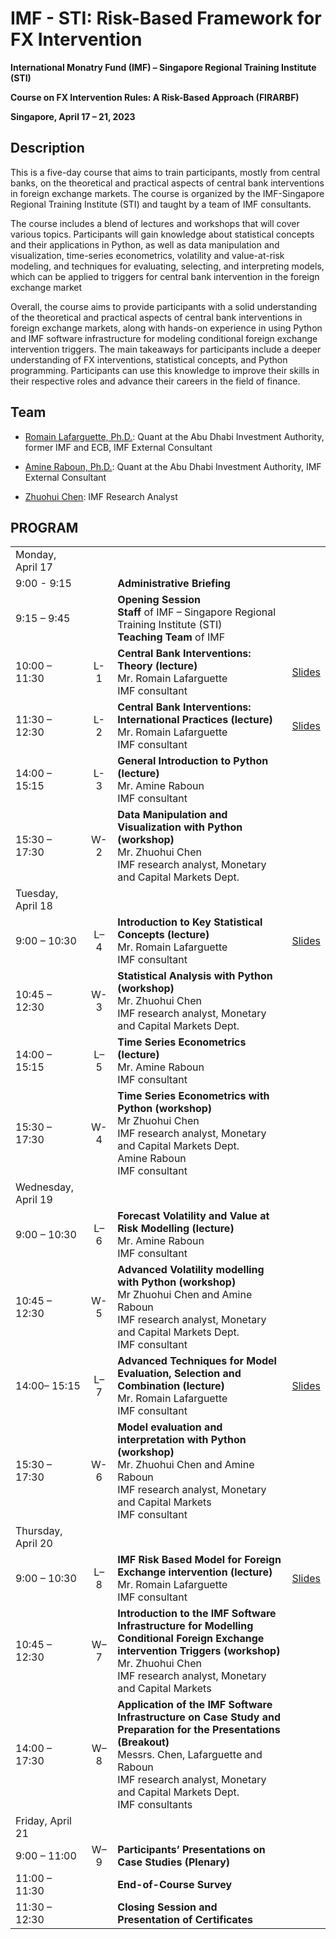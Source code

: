 # IMF - STI: Risk-Based Framework for FX Intervention  

**International Monatry Fund (IMF) – Singapore Regional Training Institute (STI)**

**Course on FX Intervention Rules: A Risk-Based Approach (FIRARBF)**

**Singapore, April 17 – 21, 2023**

## Description
This is a five-day course that aims to train participants, mostly from central banks, on the theoretical and practical aspects of central bank interventions in foreign exchange markets. The course is organized by the IMF-Singapore Regional Training Institute (STI) and taught by a team of IMF consultants.

The course includes a blend of lectures and workshops that will cover various topics. Participants will gain knowledge about statistical concepts and their applications in Python, as well as data manipulation and visualization, time-series econometrics, volatility and value-at-risk modeling, and techniques for evaluating, selecting, and interpreting models, which can be applied to triggers for central bank intervention in the foreign exchange market

Overall, the course aims to provide participants with a solid understanding of the theoretical and practical aspects of central bank interventions in foreign exchange markets, along with hands-on experience in using Python and IMF software infrastructure for modeling conditional foreign exchange intervention triggers. The main takeaways for participants include a deeper understanding of FX interventions, statistical concepts, and Python programming. Participants can use this knowledge to improve their skills in their respective roles and advance their careers in the field of finance.

## Team

- [Romain Lafarguette, Ph.D.](https://romainlafarguette.github.io/): Quant at the Abu Dhabi Investment Authority, former IMF and ECB, IMF External Consultant

- [Amine Raboun, Ph.D.](https://amineraboun.github.io/): Quant at the Abu Dhabi Investment Authority, IMF External Consultant

- [Zhuohui Chen](https://www.linkedin.com/in/zhuohui-chen-7a7424181): IMF Research Analyst


## PROGRAM

|   |     |    |    | 
|---|:---:|:---|:---|
| Monday, April 17 |||
|9:00 - 9:15 ||**Administrative Briefing**||
|9:15 – 9:45||**Opening Session**  <br/> **Staff** of IMF – Singapore Regional Training Institute (STI)  <br/> **Teaching Team** of IMF||
|10:00 – 11:30| L-1| **Central Bank Interventions: Theory (lecture)** <br/>  Mr. Romain Lafarguette  <br/> IMF consultant|[Slides](./docs/slides/fxi_theory_practice/fxi_theory_practice.pdf) |
|11:30 – 12:30| L-2| **Central Bank Interventions: International Practices (lecture)**  <br/> Mr. Romain Lafarguette  <br/> IMF consultant| [Slides](/docs/slides/fxi_theory_practice/fxi_theory_practice.pdf) |
|14:00 – 15:15|	L-3| **General Introduction to Python (lecture)**  <br/> Mr. Amine Raboun  <br/> IMF consultant|
|15:30 – 17:30|	W-2| **Data Manipulation and Visualization with Python (workshop)**  <br/>Mr. Zhuohui Chen  <br/> IMF research analyst, Monetary and Capital Markets Dept.|
|Tuesday, April 18||
|9:00 – 10:30| L–4|	**Introduction to Key Statistical Concepts (lecture)**  <br/> Mr. Romain Lafarguette  <br/> IMF consultant| [Slides](slides/statistical_concepts/introduction_statistical_concepts.pdf) |
|10:45 – 12:30|	W-3|**Statistical Analysis with Python (workshop)**  <br/>Mr. Zhuohui Chen <br/>IMF research analyst, Monetary and Capital Markets Dept.|
|14:00 – 15:15|	L–5|**Time Series Econometrics (lecture)** <br/>Mr. Amine Raboun <br/>IMF consultant|
|15:30 – 17:30|	W-4|**Time Series Econometrics with Python (workshop)** <br/>Mr Zhuohui Chen <br/> IMF research analyst, Monetary and Capital Markets Dept. <br/>Amine Raboun <br/>IMF consultant|
|Wednesday, April 19||
|9:00 – 10:30| 	L–6|**Forecast Volatility and Value at Risk Modelling (lecture)** <br/>Mr. Amine Raboun <br/>IMF consultant|
|10:45 – 12:30|	W-5|**Advanced Volatility modelling with Python (workshop)** <br/> Mr Zhuohui Chen and Amine Raboun <br/>IMF research analyst, Monetary and Capital Markets Dept.  <br/> IMF consultant|
|14:00– 15:15|	L–7|**Advanced Techniques for Model Evaluation, Selection and Combination (lecture)** <br/>Mr. Romain Lafarguette <br/>IMF consultant|[Slides](book/docs/slides/model_evaluation/model_point_density_validation.pdf)|
|15:30 – 17:30|	W-6|**Model evaluation and interpretation with Python (workshop)** <br/>Mr. Zhuohui Chen and Amine Raboun <br/>IMF research analyst, Monetary and Capital Markets <br/>IMF consultant|
|Thursday, April 20||
|9:00 – 10:30|	L–8	|**IMF Risk Based Model for Foreign Exchange intervention (lecture)** <br/>Mr. Romain Lafarguette<br/>IMF consultant|[Slides](book/docs/slides/varfxi_model/varfxi_model.pdf)|
|10:45 – 12:30|	W–7|**Introduction to the IMF Software Infrastructure for Modelling Conditional Foreign Exchange intervention Triggers (workshop)** <br/>Mr. Zhuohui Chen<br/>IMF research analyst, Monetary and Capital Markets|
|14:00 – 17:30|	W–8|**Application of the IMF Software Infrastructure on Case Study and Preparation for the Presentations (Breakout)** <br/>Messrs. Chen, Lafarguette and Raboun <br/> IMF research analyst, Monetary and Capital Markets Dept. <br/> IMF consultants|
|Friday, April 21||
|9:00 – 11:00|	W–9|**Participants’ Presentations on Case Studies (Plenary)**|
|11:00 – 11:30|		|**End-of-Course Survey**|
|11:30 – 12:30|		|**Closing Session and Presentation of Certificates**| 


